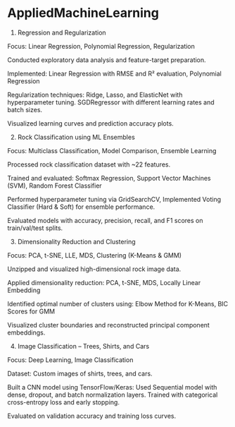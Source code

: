 # AppliedMachineLearning

1. Regression and Regularization

Focus: Linear Regression, Polynomial Regression, Regularization

Conducted exploratory data analysis and feature-target preparation.

Implemented: Linear Regression with RMSE and R² evaluation, Polynomial Regression 

Regularization techniques: Ridge, Lasso, and ElasticNet with hyperparameter tuning.
SGDRegressor with different learning rates and batch sizes.

Visualized learning curves and prediction accuracy plots.



2. Rock Classification using ML Ensembles

Focus: Multiclass Classification, Model Comparison, Ensemble Learning

Processed rock classification dataset with ~22 features.

Trained and evaluated: Softmax Regression, Support Vector Machines (SVM), Random Forest Classifier

Performed hyperparameter tuning via GridSearchCV, Implemented Voting Classifier (Hard & Soft) for ensemble performance.

Evaluated models with accuracy, precision, recall, and F1 scores on train/val/test splits.



3. Dimensionality Reduction and Clustering

Focus: PCA, t-SNE, LLE, MDS, Clustering (K-Means & GMM)

Unzipped and visualized high-dimensional rock image data.

Applied dimensionality reduction: PCA, t-SNE, MDS, Locally Linear Embedding

Identified optimal number of clusters using: Elbow Method for K-Means, BIC Scores for GMM

Visualized cluster boundaries and reconstructed principal component embeddings.



4. Image Classification – Trees, Shirts, and Cars

Focus: Deep Learning, Image Classification

Dataset: Custom images of shirts, trees, and cars.

Built a CNN model using TensorFlow/Keras: Used Sequential model with dense, dropout, and batch normalization layers.
Trained with categorical cross-entropy loss and early stopping.

Evaluated on validation accuracy and training loss curves.

